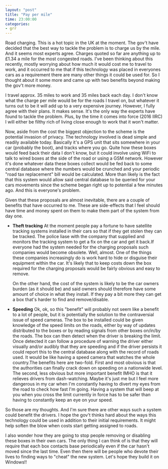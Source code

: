 ```yaml
---
layout: "post"
title: "Pay per mile"
time: 23:00:00
categories: 
- grr
---
```

Road charging. This is a hot topic in the UK at the moment. The gov't have decided that the best way to tackle the problem is to charge us by the mile. And it seems most experts agree. Charges quoted so far are anything up to £1.34 a mile for the most congested roads. I've been thinking about this recently, mostly worrying about how much it would cost me to travel to work, and it occurred to me that if this technology was placed in everyones cars as a requirement there are many other things it could be used for. So I thought about it some more and came up with two benefits beyond making the gov't more money.

I travel approx. 35 miles to work and 35 miles back each day. I don't know what the charge per mile would be for the roads I travel on, but whatever it turns out to be it will add up to a very expensive journey. However, I fully agree with their plans. It makes sense. It's the only way the experts have found to tackle the problem. Plus, by the time it comes into force (2016 IIRC) I will either be filthy rich of living close enough to work that it won't matter.

Now, aside from the cost the biggest objection to the scheme is the potential invasion of privacy. The technology involved is dead simple and readily available today. Basically it's a GPS unit that sits somewhere in your car (probably the boot), and tracks where you go. Quite how these boxes would feed back their data I don't know, but it could involve using WiFi to talk to wired boxes at the side of the road or using a GSM network. However it's done whatever data these boxes collect would be fed back to some central database where the numbers would be crunched and your periodic "road tax replacement" bill would be calculated. More than likely is the fact that this system would allow said central database to be queried for your cars movements since the scheme began right up to potential a few minutes ago. And this is everyone's problem.

Given that these proposals are almost inevitable, there are a couple of benefits that have occurred to me. These are side-effects that I feel should have time and money spent on them to make them part of the system from day one.
<ul>
	<li> 		<strong>Theft tracking</strong>
At the moment people pay a fortune to have satellite tracking systems installed in their cars so that if they get stolen they can be tracked. The police liase with the company that supplied and monitors the tracking system to get a fix on the car and get it back.If everyone had the system needed for the charging proposals such companies would become obsolete. Well, almost. One of the things these companies increasingly do is work hard to hide or disguise their equipment within the car. It's likely that to keep costs down the box required for the charging proposals would be fairly obvious and easy to remove.

On the other hand, the cost of the system is likely to be the car owners burden (as it should be) and said owners should therefore have some amount of choice in what they install. If they pay a bit more they can get a box that's harder to find and remove/disable.</li>
	<li> 		<strong>Speeding</strong>
Ok, ok, so this "benefit" will probably not seem like a benefit to a lot of people, but it is potentially the solution to the contraversial issue of speed cameras. The box to be installed could be given knowledge of the speed limits on the roads, either by way of updates distributed to the boxes or by reading signals from other boxes on/in/by the roads. The box can then detect when the driver is breaking the limit. Once detected it can follow a procedure of warning the driver either visually and/or audibly that they are speeding and if the driver persists it could report this to the central database along with the record of roads used. It would be like having a speed camera that watches the whole country.The benefits here are two-fold. First and most obvious is that the authorities can finally crack down on speeding on a nationwide level. The second, less obvious but more important benefit IMHO is that it relieves drivers from dash-watching. Maybe it's just me but I feel more dangerous in my car when I'm constantly having to divert my eyes from the road to check how fast I'm going. Having a system that will beep at you when you cross the limit currently in force has to be safer than having to constantly keep an eye on your speed.</li>
</ul>
So those are my thoughts. And I'm sure there are other ways such a system could benefit the drivers. I hope the gov't thinks hard about the ways this technology could be used in addition to their initial requirements. It might help soften the blow when costs start getting assigned to roads.

I also wonder how they are going to stop people removing or disabling these boxes in their own cars. The only thing I can think of is that they will require that each box contacts base periodically even if the car hasn't moved since the last time. Even then there will be people who devote their lives to finding ways to "cheat" the new system. Let's hope they build it on Windows!!